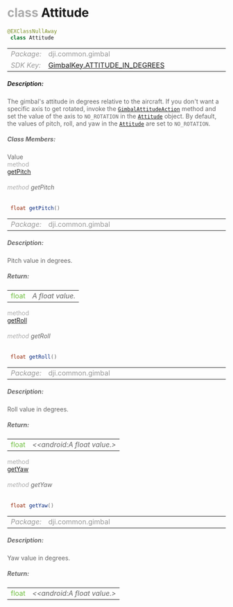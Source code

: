 <div class="article"><h1 ><font color="#AAA">class </font>Attitude</h1></div>

~~~java
@EXClassNullAway
 class Attitude 
~~~

<html><table class="table-supportedby"><tr valign="top"><td width=15%><font color="#999"><i>Package:</i></td><td width=85%><font color="#999">dji.common.gimbal</td></tr><tr valign="top"><td width=15%><font color="#999"><i>SDK Key:</i></td><td width=85%><font color="#999"><a href="/Components/KeyManager/DJIGimbalKey.html#gimbalkey_attitude_in_degrees_key">GimbalKey.ATTITUDE_IN_DEGREES</a></td></tr></table></html>



##### Description:



<font color="#666">The gimbal's attitude in degrees relative to the aircraft. If you don't want a specific axis to get rotated, invoke the <code><a href="/Components/Missions/DJIGimbalAttitudeAction.html#djigimbalattitudeaction_initwithattitude">GimbalAttitudeAction</a></code> method and set the value of the axis to <code>NO_ROTATION</code> in the <code><a href="/Components/Gimbal/DJIGimbal_attitude.html#djigimbal_attitude">Attitude</a></code> object. By default, the values of pitch, roll, and yaw in the <code><a href="/Components/Gimbal/DJIGimbal_attitude.html#djigimbal_attitude">Attitude</a></code> are set to <code>NO_ROTATION</code>.



##### Class Members:

<div class="api-row" id="djigimbal_attitude_pitch"><div class="api-col left">Value</div><div class="api-col middle" style="color:#AAA">method</div><div class="api-col right"><a class="trigger" href="#djigimbal_attitude_pitch_inline">getPitch</a></div></div><div class="inline-doc" id="djigimbal_attitude_pitch_inline"

><div class="article"><h6 ><font color="#AAA">method </font>getPitch</h6></div>

~~~java
 float getPitch() 
~~~

<html><table class="table-supportedby"><tr valign="top"><td width=15%><font color="#999"><i>Package:</i></td><td width=85%><font color="#999">dji.common.gimbal</td></tr></table></html>



##### Description:



<font color="#666">Pitch value in degrees.



##### Return:

<html><table class="table-inline-parameters"><tr valign="top"><td><font color="#70BF41">float</td><td><font color="#666"><i>A float value.</i></td></tr></table></html></div>

<div class="api-row" id="djigimbal_attitude_roll"><div class="api-col left"></div><div class="api-col middle" style="color:#AAA">method</div><div class="api-col right"><a class="trigger" href="#djigimbal_attitude_roll_inline">getRoll</a></div></div><div class="inline-doc" id="djigimbal_attitude_roll_inline"

><div class="article"><h6 ><font color="#AAA">method </font>getRoll</h6></div>

~~~java
 float getRoll() 
~~~

<html><table class="table-supportedby"><tr valign="top"><td width=15%><font color="#999"><i>Package:</i></td><td width=85%><font color="#999">dji.common.gimbal</td></tr></table></html>



##### Description:



<font color="#666">Roll value in degrees.



##### Return:

<html><table class="table-inline-parameters"><tr valign="top"><td><font color="#70BF41">float</td><td><font color="#666"><i>&lt;&lt;android:A float value.&gt;</i></td></tr></table></html></div>

<div class="api-row" id="djigimbal_attitude_yaw"><div class="api-col left"></div><div class="api-col middle" style="color:#AAA">method</div><div class="api-col right"><a class="trigger" href="#djigimbal_attitude_yaw_inline">getYaw</a></div></div><div class="inline-doc" id="djigimbal_attitude_yaw_inline"

><div class="article"><h6 ><font color="#AAA">method </font>getYaw</h6></div>

~~~java
 float getYaw() 
~~~

<html><table class="table-supportedby"><tr valign="top"><td width=15%><font color="#999"><i>Package:</i></td><td width=85%><font color="#999">dji.common.gimbal</td></tr></table></html>



##### Description:



<font color="#666">Yaw value in degrees.



##### Return:

<html><table class="table-inline-parameters"><tr valign="top"><td><font color="#70BF41">float</td><td><font color="#666"><i>&lt;&lt;android:A float value.&gt;</i></td></tr></table></html></div>


